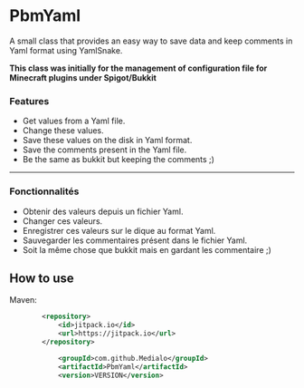 # PbmYaml
A small class that provides an easy way to save data and keep comments in Yaml format using YamlSnake.

**This class was initially for the management of configuration file for Minecraft plugins under Spigot/Bukkit**

### Features

- Get values from a Yaml file.
- Change these values.
- Save these values on the disk in Yaml format.
- Save the comments present in the Yaml file.
- Be the same as bukkit but keeping the comments ;)

------------
### Fonctionnalités

- Obtenir des valeurs depuis un fichier Yaml.
- Changer ces valeurs.
- Enregistrer ces valeurs sur le dique au format Yaml.
- Sauvegarder les commentaires présent dans le fichier Yaml.
- Soit la même chose que bukkit mais en gardant les commentaire ;)


## How to use

Maven:

```XML
        <repository>
            <id>jitpack.io</id>
            <url>https://jitpack.io</url>
        </repository>
```

```XML
            <groupId>com.github.Medialo</groupId>
            <artifactId>PbmYaml</artifactId>
            <version>VERSION</version>
```
